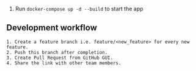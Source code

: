 1. Run `docker-compose up -d --build` to start the app

## Development workflow
    1. Create a feature branch i.e. feature/<new_feature> for every new feature.
    2. Push this branch after completion. 
    3. Create Pull Request from GitHub GUI.
    4. Share the link with other team members.
